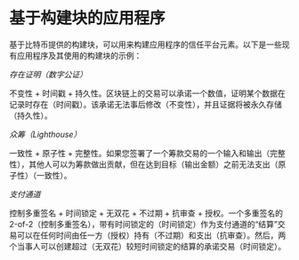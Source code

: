 # 基于构建块的应用程序

 基于比特币提供的构建块，可以用来构建应用程序的信任平台元素。以下是一些现有应用程序及其使用的构建块的示例：

_存在证明（数字公证）_&#x20;

&#x20;        不变性 + 时间戳 + 持久性。区块链上的交易可以承诺一个数值，证明某个数据在记录时存在（时间戳）。该承诺无法事后修改（不变性），并且证据将被永久存储（持久性）。

_众筹（Lighthouse）_&#x20;

&#x20;         一致性 + 原子性 + 完整性。如果您签署了一个筹款交易的一个输入和输出（完整性），其他人可以为筹款做出贡献，但在达到目标（输出金额）之前无法支出（原子性）（一致性）。

_支付通道_&#x20;

&#x20;         控制多重签名 + 时间锁定 + 无双花 + 不过期 + 抗审查 + 授权。一个多重签名的2-of-2（控制多重签名），带有时间锁定的（时间锁定）作为支付通道的“结算”交易可以在任何时间由任一方（授权）持有（不过期）和支出（抗审查）。然后，两个当事人可以创建超过（无双花）较短时间锁定的结算的承诺交易（时间锁定）。
